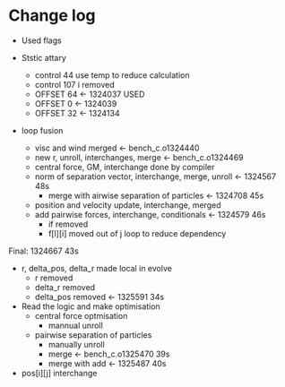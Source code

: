 # Change log

- Used flags
- Ststic attary
  - control 44 use temp to reduce calculation
  - control 107 i removed
  - OFFSET 64 <- 1324037 USED
  - OFFSET  0 <- 1324039
  - OFFSET 32 <- 1324134

- loop fusion
  - visc and wind merged <- bench_c.o1324440
  - new r, unroll, interchanges, merge <- bench_c.o1324469
  - central force, GM, interchange done by compiler
  - norm of separation vector, interchange, merge, unroll <- 1324567 48s
    - merge with airwise separation of particles <- 1324708 45s
  - position and velocity update, interchange, merged
  - add pairwise forces, interchange, conditionals <- 1324579 46s
    - if removed
    - f[l][i] moved out of j loop to reduce dependency

Final: 1324667 43s

- r, delta_pos, delta_r made local in evolve
  - r removed
  - delta_r removed
  - delta_pos removed <- 1325591 34s
- Read the logic and make optimisation
  - central force optmisation
    - mannual unroll
  - pairwise separation of particles
    - manually unroll
    - merge <- bench_c.o1325470 39s
    - merge with add <- 1325487 40s
- pos[i][j] interchange